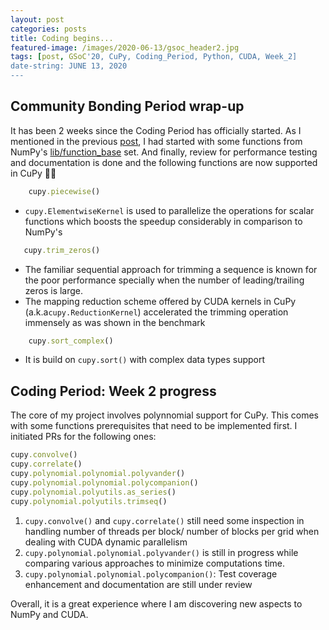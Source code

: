 ```yaml
---
layout: post
categories: posts
title: Coding begins...
featured-image: /images/2020-06-13/gsoc_header2.jpg
tags: [post, GSoC'20, CuPy, Coding_Period, Python, CUDA, Week_2]
date-string: JUNE 13, 2020
---
```

<script src="//ajax.googleapis.com/ajax/libs/jquery/1.9.1/jquery.min.js"></script>
<script>window.jQuery || document.write('<script src="_/js/libs/jquery-1.9.1.min.js"><\/script>')</script>

## Community Bonding Period wrap-up

It has been 2 weeks since the Coding Period has officially started. As I mentioned in the previous [post](_posts/2020-05-31-end_of_bonding_period.md), I had started with some functions from NumPy's [lib/function_base](https://github.com/numpy/numpy/blob/master/numpy/lib/function_base.py) set. And finally, review for performance testing and documentation is done and the following functions are now supported in CuPy  🎉🎉

```ruby
    cupy.piecewise()
```
   *  `cupy.ElementwiseKernel` is used to parallelize the operations for scalar functions which boosts the speedup considerably in comparison to NumPy's

```ruby
   cupy.trim_zeros()
```
   * The familiar sequential approach for trimming a sequence is known for the poor performance specially when the number of leading/trailing zeros is large.
   * The mapping reduction scheme offered by CUDA kernels in CuPy (a.k.a`cupy.ReductionKernel`) accelerated the trimming operation immensely as was shown in the benchmark

```ruby
    cupy.sort_complex()
```
   * It is build on `cupy.sort()` with complex data types support

## Coding Period: Week 2 progress

The core of my project involves polynnomial support for CuPy. This comes with some functions prerequisites that need to be implemented first.
I initiated PRs for the following ones:
```ruby
cupy.convolve()
cupy.correlate()
cupy.polynomial.polynomial.polyvander()
cupy.polynomial.polynomial.polycompanion()
cupy.polynomial.polyutils.as_series()
cupy.polynomial.polyutils.trimseq()

```
1. `cupy.convolve()` and `cupy.correlate()` still need some inspection in handling number of threads per block/ number of blocks per grid when dealing with CUDA dynamic parallelism
2. `cupy.polynomial.polynomial.polyvander()` is still in progress while comparing various approaches to minimize computations time.
3. `cupy.polynomial.polynomial.polycompanion()`: Test coverage enhancement and documentation are still under review

Overall, it is a great experience where I am discovering new aspects to NumPy and CUDA. 
